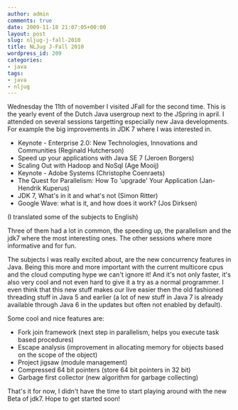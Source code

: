 ```yaml
---
author: admin
comments: true
date: 2009-11-18 21:07:05+00:00
layout: post
slug: nljug-j-fall-2010
title: NLJug J-Fall 2010
wordpress_id: 209
categories:
- java
tags:
- java
- nljug
---
```


Wednesday the 11th of november I visited JFall for the second time. This is the yearly event of the Dutch Java usergroup next to the JSpring in april. I attended on several sessions targetting especially new Java developments. For example the big improvements in JDK 7 where I was interested in.

  * Keynote - Enterprise 2.0: New Technologies, Innovations and Communities (Reginald Hutcherson)
  * Speed up your applications with Java SE 7 (Jeroen Borgers)
  * Scaling Out with Hadoop and NoSql (Age Mooij)
  * Keynote - Adobe Systems (Christophe Coenraets)
  * The Quest for Parallelism: How To 'upgrade' Your Application (Jan-Hendrik Kuperus)
  * JDK 7, What's in it and what's not (Simon Ritter)
  * Google Wave: what is it, and how does it work? (Jos Dirksen)

(I translated some of the subjects to English)

Three of them had a lot in common, the speeding up, the parallelism and the jdk7 where the most interesting ones. The other sessions where more informative and for fun.

The subjects I was really excited about, are the new concurrency features in Java. Being this more and more important with the current multicore cpus and the cloud computing hype we can't ignore it! And it's not only faster, it's also very cool and not even hard to give it a try as a normal programmer. I even think that this new stuff makes our live easier then the old fashioned threading stuff in Java 5 and earlier (a lot of new stuff in Java 7 is already available through Java 6 in the updates but often not enabled by default).

Some cool and nice features are:

  * Fork join framework (next step in parallelism, helps you execute task based procedures)
  * Escape analysis (improvement in allocating memory for objects based on the scope of the object)
  * Project jigsaw (module management)
  * Compressed 64 bit pointers (store 64 bit pointers in 32 bit)
  * Garbage first collector (new algorithm for garbage collecting)

That's it for now, I didn't have the time to start playing around with the new Beta of jdk7. Hope to get started soon!
